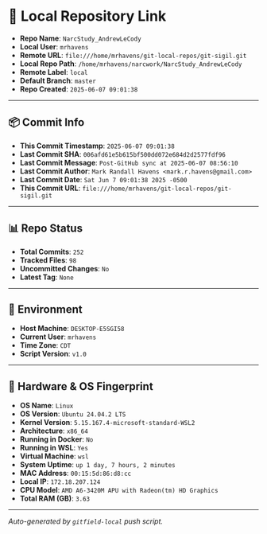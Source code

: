 # 🔗 Local Repository Link

- **Repo Name**: `NarcStudy_AndrewLeCody`
- **Local User**: `mrhavens`
- **Remote URL**: `file:///home/mrhavens/git-local-repos/git-sigil.git`
- **Local Repo Path**: `/home/mrhavens/narcwork/NarcStudy_AndrewLeCody`
- **Remote Label**: `local`
- **Default Branch**: `master`
- **Repo Created**: `2025-06-07 09:01:38`

---

## 📦 Commit Info

- **This Commit Timestamp**: `2025-06-07 09:01:38`
- **Last Commit SHA**: `006afd61e5b615bf500dd072e684d2d2577fdf96`
- **Last Commit Message**: `Post-GitHub sync at 2025-06-07 08:56:10`
- **Last Commit Author**: `Mark Randall Havens <mark.r.havens@gmail.com>`
- **Last Commit Date**: `Sat Jun 7 09:01:38 2025 -0500`
- **This Commit URL**: `file:///home/mrhavens/git-local-repos/git-sigil.git`

---

## 📊 Repo Status

- **Total Commits**: `252`
- **Tracked Files**: `98`
- **Uncommitted Changes**: `No`
- **Latest Tag**: `None`

---

## 🧭 Environment

- **Host Machine**: `DESKTOP-E5SGI58`
- **Current User**: `mrhavens`
- **Time Zone**: `CDT`
- **Script Version**: `v1.0`

---

## 🧬 Hardware & OS Fingerprint

- **OS Name**: `Linux`
- **OS Version**: `Ubuntu 24.04.2 LTS`
- **Kernel Version**: `5.15.167.4-microsoft-standard-WSL2`
- **Architecture**: `x86_64`
- **Running in Docker**: `No`
- **Running in WSL**: `Yes`
- **Virtual Machine**: `wsl`
- **System Uptime**: `up 1 day, 7 hours, 2 minutes`
- **MAC Address**: `00:15:5d:86:d8:cc`
- **Local IP**: `172.18.207.124`
- **CPU Model**: `AMD A6-3420M APU with Radeon(tm) HD Graphics`
- **Total RAM (GB)**: `3.63`

---

_Auto-generated by `gitfield-local` push script._

